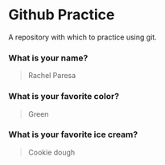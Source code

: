 # Github Practice

A repository with which to practice using git.

### What is your name?

> Rachel Paresa

### What is your favorite color?

> Green

### What is your favorite ice cream?

>Cookie dough 